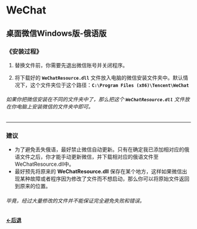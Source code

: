 # WeChat
桌面微信Windows版-俄语版
----

### 《安装过程》
1. 替换文件前，你需要先退出微信账号并关闭程序。

2. 将下载好的 **`WeChatResource.dll`** 文件放入电脑的微信安装文件夹中。默认情况下，这个文件夹位于这个路径：**`C:\Program Files (x86)\Tencent\WeChat`**

###### 如果你把微信安装在不同的文件夹中了，那么把这个 **`WeChatResource.dll`** 文件放在你电脑上安装微信的文件夹中即可。

----

### 建议
- 为了避免丢失俄语，最好禁止微信自动更新。只有在确定我已添加相对应的俄语文件之后，你才能手动更新微信，并下载相对应的俄语文件至WeChatResource.dll中。
- 最好预先将原来的 **WeChatResource.dll** 保存在某个地方，这样如果微信出现某种故障或者程序因为修改了文件而不想启动，那么你可以将原始文件返回到原来的位置。

###### 毕竟，经过大量修改的文件并不能保证完全避免失败和错误。

#### [←后退](https://github.com/Li-Heping/WeChat) 

[1]: https://github.com/Li-Heping/WeChat/tree/main/WeChat%20Resource%20File%20-%203.3.5.42/Modified%20WeChat%20Resource%20File
